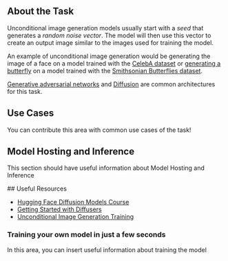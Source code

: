 ## About the Task

Unconditional image generation models usually start with a *seed* that generates a *random noise vector*. The model will then use this vector to create an output image similar to the images used for training the model. 

An example of unconditional image generation would be generating the image of a face on a model trained with the [CelebA dataset](https://huggingface.co/datasets/huggan/CelebA-HQ) or [generating a butterfly](https://huggingface.co/spaces/huggan/butterfly-gan) on a model trained with the [Smithsonian Butterflies dataset](https://huggingface.co/datasets/ceyda/smithsonian_butterflies).

[Generative adversarial networks](https://en.wikipedia.org/wiki/Generative_adversarial_network) and [Diffusion](https://huggingface.co/docs/diffusers/index) are common architectures for this task.

## Use Cases

You can contribute this area with common use cases of the task!

## Model Hosting and Inference

This section should have useful information about Model Hosting and Inference

## Useful Resources

- [Hugging Face Diffusion Models Course](https://github.com/huggingface/diffusion-models-class)
- [Getting Started with Diffusers](https://huggingface.co/docs/diffusers/index)
- [Unconditional Image Generation Training](https://huggingface.co/docs/diffusers/training/unconditional_training)

### Training your own model in just a few seconds

In this area, you can insert useful information about training the model
